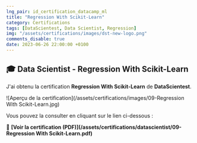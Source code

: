 ```yaml
---
lng_pair: id_certification_datacamp_ml
title: "Regression With Scikit-Learn"
category: Certifications
tags: [DataScientest, Data Scientist, Regression]
img: "/assets/certifications/images/dst-new-logo.png"
comments_disable: true
date: 2023-06-26 22:00:00 +0100
---
```


## 🎓 Data Scientist - Regression With Scikit-Learn

J'ai obtenu la certification **Regression With Scikit-Learn** de **DataScientest**.

![Aperçu de la certification](/assets/certifications/images/09-Regression With Scikit-Learn.jpg)  

Vous pouvez la consulter en cliquant sur le lien ci-dessous :

📜 **[Voir la certification (PDF)](/assets/certifications/datascientist/09-Regression With Scikit-Learn.pdf)** 
